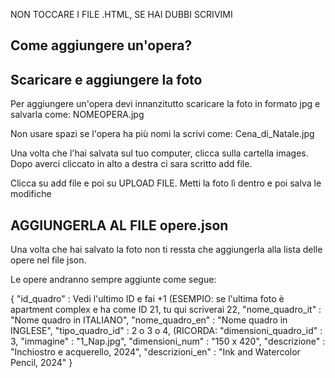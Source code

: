 NON TOCCARE I FILE .HTML, SE HAI DUBBI SCRIVIMI
## Come aggiungere un'opera?
## Scaricare e aggiungere la foto
Per aggiungere un'opera devi innanzitutto scaricare la foto in formato jpg e salvarla come: NOMEOPERA.jpg 

Non usare spazi se l'opera ha più nomi la scrivi come: Cena_di_Natale.jpg

Una volta che l'hai salvata sul tuo computer, clicca sulla cartella images. Dopo averci cliccato in alto a destra ci sara scritto add file.

Clicca su add file e poi su UPLOAD FILE. Metti la foto lì dentro e poi salva le modifiche

## AGGIUNGERLA AL FILE opere.json

Una volta che hai salvato la foto non ti ressta che aggiungerla alla lista delle opere nel file json.

Le opere andranno sempre aggiunte come segue:

{
		"id_quadro" : Vedi l'ultimo ID e fai +1 (ESEMPIO: se l'ultima foto è apartment complex e ha come ID 21,  tu qui scriverai 22,
		"nome_quadro_it" : "Nome quadro in ITALIANO",
		"nome_quadro_en" : "Nome quadro in INGLESE",
		"tipo_quadro_id" : 2 o 3 o 4, (RICORDA:
		"dimensioni_quadro_id" : 3,
		"immagine" : "1_Nap.jpg",
		"dimensioni_num" : "150 x 420",
		"descrizione" : "Inchiostro e acquerello, 2024",
		"descrizioni_en" : "Ink and Watercolor Pencil, 2024"
	}

